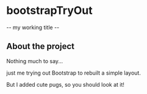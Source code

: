 # bootstrapTryOut

-- my working title --

## About the project

Nothing much to say...

just me trying out Bootstrap to rebuilt a simple layout.

But I added cute pugs, so you should look at it!

